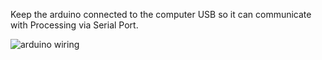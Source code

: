 Keep the arduino connected to the computer USB so it can communicate with Processing via Serial Port.

![arduino wiring](https://github.com/waldooo/Arduino-and-Processing-mouse-tracker/blob/master/images/RGB_LED_Strip_Arduino_bb.png)
